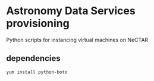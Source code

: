 # Astronomy Data Services provisioning
Python scripts for instancing virtual machines on NeCTAR

## dependencies
```
yum install python-boto
```
